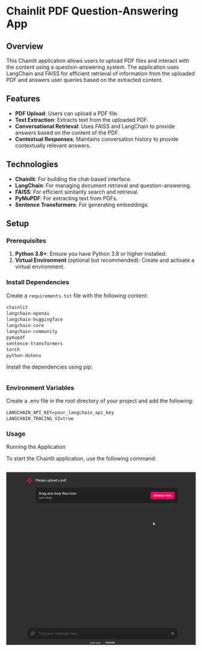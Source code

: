 # Chainlit PDF Question-Answering App

## Overview

This Chainlit application allows users to upload PDF files and interact with the content using a question-answering system. The application uses LangChain and FAISS for efficient retrieval of information from the uploaded PDF and answers user queries based on the extracted content.

## Features

- **PDF Upload**: Users can upload a PDF file.
- **Text Extraction**: Extracts text from the uploaded PDF.
- **Conversational Retrieval**: Uses FAISS and LangChain to provide answers based on the content of the PDF.
- **Contextual Responses**: Maintains conversation history to provide contextually relevant answers.

## Technologies

- **Chainlit**: For building the chat-based interface.
- **LangChain**: For managing document retrieval and question-answering.
- **FAISS**: For efficient similarity search and retrieval.
- **PyMuPDF**: For extracting text from PDFs.
- **Sentence Transformers**: For generating embeddings.

## Setup

### Prerequisites

1. **Python 3.8+**: Ensure you have Python 3.8 or higher installed.
2. **Virtual Environment** (optional but recommended): Create and activate a virtual environment.

### Install Dependencies

Create a `requirements.txt` file with the following content:

```text
chainlit
langchain-openai
langchain-huggingface
langchain-core
langchain-community
pymupdf
sentence-transformers
torch
python-dotenv
```

Install the dependencies using pip:

```pip install -r requirements.txt
```

### Environment Variables

Create a .env file in the root directory of your project and add the following:

```OPENAI_API_KEY=your_openai_api_key
LANGCHAIN_API_KEY=your_langchain_api_key
LANGCHAIN_TRACING_V2=true
```

### Usage

Running the Application

To start the Chainlit application, use the following command:

```chainlit run your_script_name.py
```

![Code Execution](https://github.com/ChristinaManara/Hands-on-LLMs-NLP-Transformers-Training/blob/main/RAG%20with%20Langchain%20and%20Chainlit/rag.gif)
